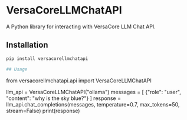 # VersaCoreLLMChatAPI

A Python library for interacting with VersaCore LLM Chat API.

## Installation

```bash
pip install versacorellmchatapi

## Usage

```
from versacorellmchatapi.api import VersaCoreLLMChatAPI

llm_api = VersaCoreLLMChatAPI("ollama")
messages = [
    {"role": "user", "content": "why is the sky blue?"}
]
response = llm_api.chat_completions(messages, temperature=0.7, max_tokens=50, stream=False)
print(response)
```